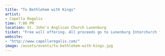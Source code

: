 ```yaml
---
title: "To Bethlehem with Kings"
artist:
- Capella Regalis
time: 7:00 PM
location: St. John's Anglican Church Lunenburg
ticket: "Free will offering. All proceeds go to Lunenburg Interchurch food bank"
website:
- "http://www.capellaregalis.com/"
image: /assets/events/to-bethlehem-with-kings.jpg
---
```

